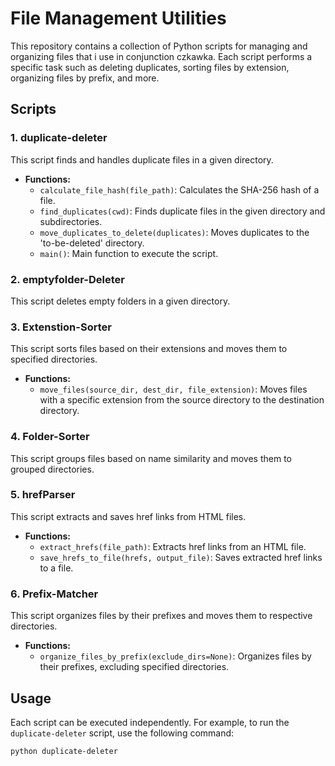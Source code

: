 # File Management Utilities

This repository contains a collection of Python scripts for managing and organizing files that i use in conjunction czkawka.
Each script performs a specific task such as deleting duplicates, sorting files by extension, organizing files by prefix, and more.

## Scripts

### 1. duplicate-deleter
This script finds and handles duplicate files in a given directory.

- **Functions:**
  - `calculate_file_hash(file_path)`: Calculates the SHA-256 hash of a file.
  - `find_duplicates(cwd)`: Finds duplicate files in the given directory and subdirectories.
  - `move_duplicates_to_delete(duplicates)`: Moves duplicates to the 'to-be-deleted' directory.
  - `main()`: Main function to execute the script.

### 2. emptyfolder-Deleter
This script deletes empty folders in a given directory.

### 3. Extenstion-Sorter
This script sorts files based on their extensions and moves them to specified directories.

- **Functions:**
  - `move_files(source_dir, dest_dir, file_extension)`: Moves files with a specific extension from the source directory to the destination directory.

### 4. Folder-Sorter
This script groups files based on name similarity and moves them to grouped directories.

### 5. hrefParser
This script extracts and saves href links from HTML files.

- **Functions:**
  - `extract_hrefs(file_path)`: Extracts href links from an HTML file.
  - `save_hrefs_to_file(hrefs, output_file)`: Saves extracted href links to a file.

### 6. Prefix-Matcher
This script organizes files by their prefixes and moves them to respective directories.

- **Functions:**
  - `organize_files_by_prefix(exclude_dirs=None)`: Organizes files by their prefixes, excluding specified directories.

## Usage

Each script can be executed independently. For example, to run the `duplicate-deleter` script, use the following command:

```sh
python duplicate-deleter 
```